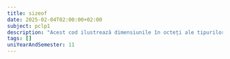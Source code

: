 ```yaml
---
title: sizeof
date: 2025-02-04T02:00:00+02:00
subject: pclp1
description: "Acest cod ilustrează dimensiunile în octeți ale tipurilor de date fundamentale (char, int, float, double, long) prin operatorul `sizeof`. Explică modul în care aceste mărimi pot varia în funcție de arhitectura sistemului."
tags: []
uniYearAndSemester: 11
---
```


